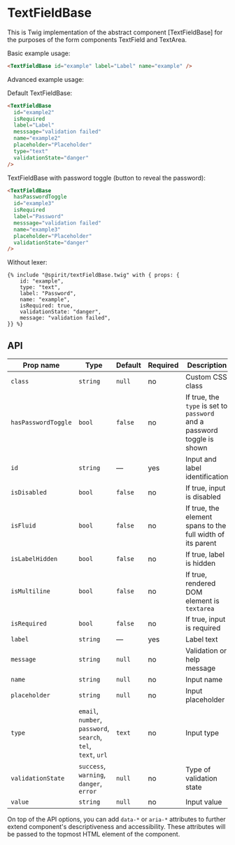 # TextFieldBase

This is Twig implementation of the abstract component [TextFieldBase] for the purposes of the form components TextField and TextArea.

Basic example usage:

```html
<TextFieldBase id="example" label="Label" name="example" />
```

Advanced example usage:

Default TextFieldBase:

```html
<TextFieldBase
  id="example2"
  isRequired
  label="Label"
  messsage="validation failed"
  name="example2"
  placeholder="Placeholder"
  type="text"
  validationState="danger"
/>
```

TextFieldBase with password toggle (button to reveal the password):

```html
<TextFieldBase
  hasPasswordToggle
  id="example3"
  isRequired
  label="Password"
  messsage="validation failed"
  name="example3"
  placeholder="Placeholder"
  validationState="danger"
/>
```

Without lexer:

```twig
{% include "@spirit/textFieldBase.twig" with { props: {
    id: "example",
    type: "text",
    label: "Password",
    name: "example",
    isRequired: true,
    validationState: "danger",
    message: "validation failed",
}} %}
```

## API

| Prop name           | Type                                                          | Default | Required | Description                                                             |
| ------------------- | ------------------------------------------------------------- | ------- | -------- | ----------------------------------------------------------------------- |
| `class`             | `string`                                                      | `null`  | no       | Custom CSS class                                                        |
| `hasPasswordToggle` | `bool`                                                        | `false` | no       | If true, the `type` is set to `password` and a password toggle is shown |
| `id`                | `string`                                                      | —       | yes      | Input and label identification                                          |
| `isDisabled`        | `bool`                                                        | `false` | no       | If true, input is disabled                                              |
| `isFluid`           | `bool`                                                        | `false` | no       | If true, the element spans to the full width of its parent              |
| `isLabelHidden`     | `bool`                                                        | `false` | no       | If true, label is hidden                                                |
| `isMultiline`       | `bool`                                                        | `false` | no       | If true, rendered DOM element is `textarea`                             |
| `isRequired`        | `bool`                                                        | `false` | no       | If true, input is required                                              |
| `label`             | `string`                                                      | —       | yes      | Label text                                                              |
| `message`           | `string`                                                      | `null`  | no       | Validation or help message                                              |
| `name`              | `string`                                                      | `null`  | no       | Input name                                                              |
| `placeholder`       | `string`                                                      | `null`  | no       | Input placeholder                                                       |
| `type`              | `email`, `number`, `password`, `search`, `tel`, `text`, `url` | `text`  | no       | Input type                                                              |
| `validationState`   | `success`, `warning`, `danger`, `error`                       | `null`  | no       | Type of validation state                                                |
| `value`             | `string`                                                      | `null`  | no       | Input value                                                             |

On top of the API options, you can add `data-*` or `aria-*` attributes to
further extend component's descriptiveness and accessibility. These attributes
will be passed to the topmost HTML element of the component.

[textfield]: https://github.com/lmc-eu/spirit-design-system/tree/main/packages/web/src/scss/components/TextField

